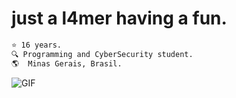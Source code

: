 
#                                                                    just a l4mer having a fun.



```diff
⭐ 16 years.
🔍 Programming and CyberSecurity student.
🌎  Minas Gerais, Brasil.
```

<img align="center" alt="GIF" src="https://media.discordapp.net/attachments/804868761060245574/811301961449603112/unknown.png"/>











 
